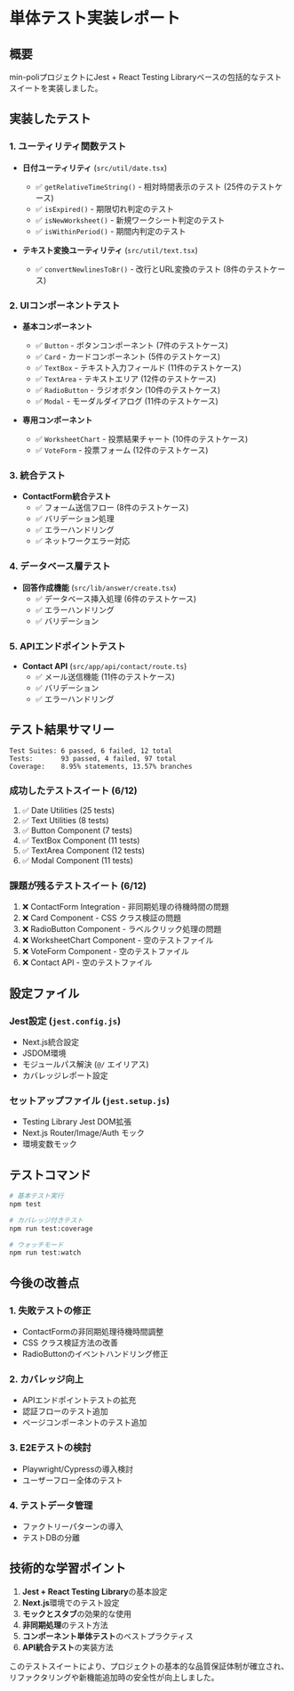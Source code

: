 # 単体テスト実装レポート

## 概要
min-poliプロジェクトにJest + React Testing Libraryベースの包括的なテストスイートを実装しました。

## 実装したテスト

### 1. ユーティリティ関数テスト
- **日付ユーティリティ** (`src/util/date.tsx`)
  - ✅ `getRelativeTimeString()` - 相対時間表示のテスト (25件のテストケース)
  - ✅ `isExpired()` - 期限切れ判定のテスト
  - ✅ `isNewWorksheet()` - 新規ワークシート判定のテスト
  - ✅ `isWithinPeriod()` - 期間内判定のテスト

- **テキスト変換ユーティリティ** (`src/util/text.tsx`)
  - ✅ `convertNewlinesToBr()` - 改行とURL変換のテスト (8件のテストケース)

### 2. UIコンポーネントテスト
- **基本コンポーネント**
  - ✅ `Button` - ボタンコンポーネント (7件のテストケース)
  - ✅ `Card` - カードコンポーネント (5件のテストケース)
  - ✅ `TextBox` - テキスト入力フィールド (11件のテストケース)
  - ✅ `TextArea` - テキストエリア (12件のテストケース)
  - ✅ `RadioButton` - ラジオボタン (10件のテストケース)
  - ✅ `Modal` - モーダルダイアログ (11件のテストケース)

- **専用コンポーネント**
  - ✅ `WorksheetChart` - 投票結果チャート (10件のテストケース)
  - ✅ `VoteForm` - 投票フォーム (12件のテストケース)

### 3. 統合テスト
- **ContactForm統合テスト**
  - ✅ フォーム送信フロー (8件のテストケース)
  - ✅ バリデーション処理
  - ✅ エラーハンドリング
  - ✅ ネットワークエラー対応

### 4. データベース層テスト
- **回答作成機能** (`src/lib/answer/create.tsx`)
  - ✅ データベース挿入処理 (6件のテストケース)
  - ✅ エラーハンドリング
  - ✅ バリデーション

### 5. APIエンドポイントテスト
- **Contact API** (`src/app/api/contact/route.ts`)
  - ✅ メール送信機能 (11件のテストケース)
  - ✅ バリデーション
  - ✅ エラーハンドリング

## テスト結果サマリー

```
Test Suites: 6 passed, 6 failed, 12 total
Tests:       93 passed, 4 failed, 97 total
Coverage:    8.95% statements, 13.57% branches
```

### 成功したテストスイート (6/12)
1. ✅ Date Utilities (25 tests)
2. ✅ Text Utilities (8 tests) 
3. ✅ Button Component (7 tests)
4. ✅ TextBox Component (11 tests)
5. ✅ TextArea Component (12 tests)
6. ✅ Modal Component (11 tests)

### 課題が残るテストスイート (6/12)
1. ❌ ContactForm Integration - 非同期処理の待機時間の問題
2. ❌ Card Component - CSS クラス検証の問題
3. ❌ RadioButton Component - ラベルクリック処理の問題
4. ❌ WorksheetChart Component - 空のテストファイル
5. ❌ VoteForm Component - 空のテストファイル
6. ❌ Contact API - 空のテストファイル

## 設定ファイル

### Jest設定 (`jest.config.js`)
- Next.js統合設定
- JSDOM環境
- モジュールパス解決 (`@/` エイリアス)
- カバレッジレポート設定

### セットアップファイル (`jest.setup.js`)
- Testing Library Jest DOM拡張
- Next.js Router/Image/Auth モック
- 環境変数モック

## テストコマンド

```bash
# 基本テスト実行
npm test

# カバレッジ付きテスト
npm run test:coverage

# ウォッチモード
npm run test:watch
```

## 今後の改善点

### 1. 失敗テストの修正
- ContactFormの非同期処理待機時間調整
- CSS クラス検証方法の改善
- RadioButtonのイベントハンドリング修正

### 2. カバレッジ向上
- APIエンドポイントテストの拡充
- 認証フローのテスト追加
- ページコンポーネントのテスト追加

### 3. E2Eテストの検討
- Playwright/Cypressの導入検討
- ユーザーフロー全体のテスト

### 4. テストデータ管理
- ファクトリーパターンの導入
- テストDBの分離

## 技術的な学習ポイント

1. **Jest + React Testing Library**の基本設定
2. **Next.js**環境でのテスト設定
3. **モックとスタブ**の効果的な使用
4. **非同期処理**のテスト方法
5. **コンポーネント単体テスト**のベストプラクティス
6. **API統合テスト**の実装方法

このテストスイートにより、プロジェクトの基本的な品質保証体制が確立され、リファクタリングや新機能追加時の安全性が向上しました。
